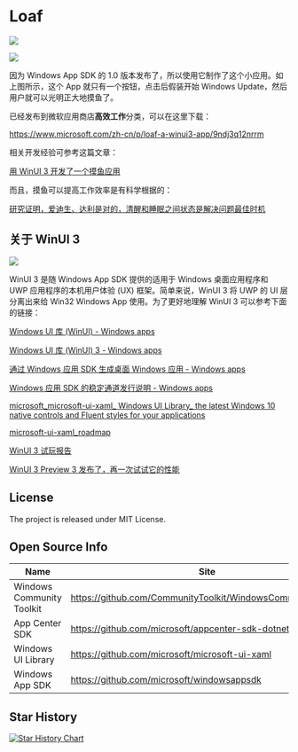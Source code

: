 # Loaf

![](https://github.com/DinoChan/Loaf/blob/master/C3.png?raw=true)

![](https://github.com/DinoChan/Loaf/blob/master/C4.png?raw=true)


因为 Windows App SDK 的 1.0 版本发布了，所以使用它制作了这个小应用。如上图所示，这个 App 就只有一个按钮，点击后假装开始 Windows Update，然后用户就可以光明正大地摸鱼了。

已经发布到微软应用商店**高效工作**分类，可以在这里下载：

<https://www.microsoft.com/zh-cn/p/loaf-a-winui3-app/9ndj3q12nrrm>

相关开发经验可参考这篇文章：

[用 WinUI 3 开发了一个摸鱼应用](https://www.cnblogs.com/dino623/p/developing_an_app_with_winui3.html)

而且，摸鱼可以提高工作效率是有科学根据的：

[研究证明，爱迪生、达利是对的，清醒和睡眠之间状态是解决问题最佳时机](https://new.qq.com/omn/20211210/20211210A0BI1E00.html)

## 关于 WinUI 3


![](https://img2020.cnblogs.com/blog/38937/202112/38937-20211214213705934-2031829514.png)



WinUI 3 是随 Windows App SDK 提供的适用于 Windows 桌面应用程序和 UWP 应用程序的本机用户体验 (UX) 框架。简单来说，WinUI 3 将 UWP 的 UI 层分离出来给 Win32 Windows App 使用。为了更好地理解 WinUI 3 可以参考下面的链接：

[Windows UI 库 (WinUI) - Windows apps](https://docs.microsoft.com/zh-cn/windows/apps/winui/)

[Windows UI 库 (WinUI) 3 - Windows apps](https://docs.microsoft.com/zh-cn/windows/apps/winui/winui3/)

[通过 Windows 应用 SDK 生成桌面 Windows 应用 - Windows apps](https://docs.microsoft.com/zh-cn/windows/apps/windows-app-sdk/)

[Windows 应用 SDK 的稳定通道发行说明 - Windows apps ](https://docs.microsoft.com/zh-cn/windows/apps/windows-app-sdk/stable-channel)

[microsoft_microsoft-ui-xaml_ Windows UI Library_ the latest Windows 10 native controls and Fluent styles for your applications](https://github.com/microsoft/microsoft-ui-xaml)

[microsoft-ui-xaml_roadmap](https://github.com/microsoft/microsoft-ui-xaml/blob/main/docs/roadmap.md)

[WinUI 3 试玩报告](https://www.cnblogs.com/dino623/p/Get-started-with-WinUI-3-for-desktop-apps.html)

[WinUI 3 Preview 3 发布了，再一次试试它的性能](https://www.cnblogs.com/dino623/p/test_winui3_preview3_performance.html)

## License

The project is released under MIT License.

## Open Source Info

| Name                      | Site                                                         |
| ------------------------- | ------------------------------------------------------------ |
| Windows Community Toolkit | <https://github.com/CommunityToolkit/WindowsCommunityToolkit> |
| App Center SDK   | <https://github.com/microsoft/appcenter-sdk-dotnet> |
| Windows UI Library        | <https://github.com/microsoft/microsoft-ui-xaml> |
| Windows App SDK       | <https://github.com/microsoft/windowsappsdk> |

## Star History

[![Star History Chart](https://api.star-history.com/svg?repos=DinoChan/Loaf&type=Date)](https://star-history.com/#DinoChan/Loaf&Date)
